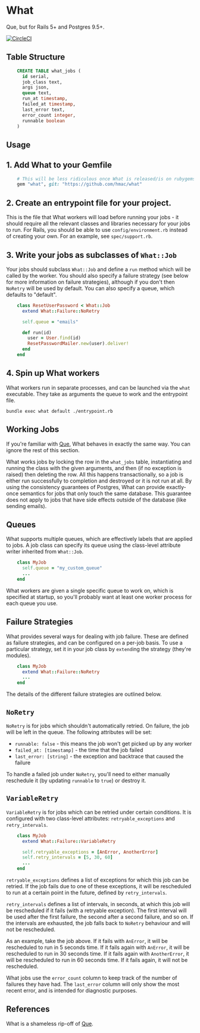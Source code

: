 What
====

Que, but for Rails 5+ and Postgres 9.5+.

[![CircleCI](https://circleci.com/gh/hmac/what.svg?style=svg)](https://circleci.com/gh/hmac/what)

Table Structure
---------------

```sql
    CREATE TABLE what_jobs (
      id serial,
      job_class text,
      args json,
      queue text,
      run_at timestamp,
      failed_at timestamp,
      last_error text,
      error_count integer,
      runnable boolean
    )
```

Usage
-----

## 1. Add What to your Gemfile

```ruby
    # This will be less ridiculous once What is released/is on rubygems
    gem "what", git: "https://github.com/hmac/what"
```

## 2. Create an entrypoint file for your project.
This is the file that What workers will load before running your jobs - it
should require all the relevant classes and libraries necessary for your jobs
to run. For Rails, you should be able to use `config/environment.rb` instead
of creating your own. For an example, see `spec/support.rb`.

## 3. Write your jobs as subclasses of `What::Job`
Your jobs should subclass `What::Job` and define a `run` method which will be
called by the worker. You should also specify a failure strategy (see below for
more information on failure strategies), although if you don't then `NoRetry`
will be used by default. You can also specify a queue, which defaults to
"default".

```ruby
    class ResetUserPassword < What::Job
      extend What::Failure::NoRetry

      self.queue = "emails"

      def run(id)
        user = User.find(id)
        ResetPasswordMailer.new(user).deliver!
      end
    end
```

## 4. Spin up What workers
What workers run in separate processes, and can be launched via the `what`
executable. They take as arguments the queue to work and the entrypoint file.

    bundle exec what default ./entrypoint.rb

Working Jobs
------------

If you're familiar with [Que](https://github.com/chanks/que), What behaves in
exactly the same way. You can ignore the rest of this section.

What works jobs by locking the row in the `what_jobs` table, instantiating and
running the class with the given arguments, and then (if no exception is raised)
then deleting the row. All this happens transactionally, so a job is either run
successfully to completion and destroyed or it is not run at all. By using
the consistency guarantees of Postgres, What can provide exactly-once semantics
for jobs that only touch the same database. This guarantee does not
apply to jobs that have side effects outside of the database (like sending
emails).

Queues
------

What supports multiple queues, which are effectively labels that are applied
to jobs. A job class can specify its queue using the class-level attribute
writer inherited from `What::Job`.

```ruby
    class MyJob
      self.queue = "my_custom_queue"
      ...
    end
```

What workers are given a single specific queue to work on, which is specified
at startup, so you'll probably want at least one worker process for each
queue you use.

Failure Strategies
------------------

What provides several ways for dealing with job failure. These are defined as
failure strategies, and can be configured on a per-job basis. To use a
particular strategy, set it in your job class by `extend`ing the strategy
(they're modules).

```ruby
    class MyJob
      extend What::Failure::NoRetry
      ...
    end
```

The details of the different failure strategies are outlined below.

## `NoRetry`

`NoRetry` is for jobs which shouldn't automatically retried. On failure, the
job will be left in the queue. The following attributes will be set:

- `runnable: false` - this means the job won't get picked up by any worker
- `failed_at: [timestamp]` - the time that the job failed
- `last_error: [string]` - the exception and backtrace that caused the failure

To handle a failed job under `NoRetry`, you'll need to either manually
reschedule it (by updating `runnable` to `true`) or destroy it.

## `VariableRetry`

`VariableRetry` is for jobs which can be retried under certain conditions. It
is configured with two class-level attributes: `retryable_exceptions` and
`retry_intervals`.

```ruby
    class MyJob
      extend What::Failure::VariableRetry

      self.retryable_exceptions = [AnError, AnotherError]
      self.retry_intervals = [5, 30, 60]
      ...
    end
```

`retryable_exceptions` defines a list of exceptions for which this job can be
retried. If the job fails due to one of these exceptions, it will be
rescheduled to run at a certain point in the future, defined by
`retry_intervals`.

`retry_intervals` defines a list of intervals, in seconds, at which this
job will be rescheduled if it fails (with a retryable exception).
The first interval will be used after the first failure, the second after a
second failure, and so on. If the intervals are exhausted, the job falls back
to `NoRetry` behaviour and will not be rescheduled.

As an example, take the job above. If it fails with `AnError`, it will be
rescheduled to run in 5 seconds time. If it fails again with `AnError`, it will
be rescheduled to run in 30 seconds time. If it fails again with `AnotherError`,
it will be rescheduled to run in 60 seconds time. If it fails again, it will
not be rescheduled.

What jobs use the `error_count` column to keep track of the number of failures
they have had. The `last_error` column will only show the most recent error, and
is intended for diagnostic purposes.

References
----------

What is a shameless rip-off of [Que](https://github.com/chanks/que).
